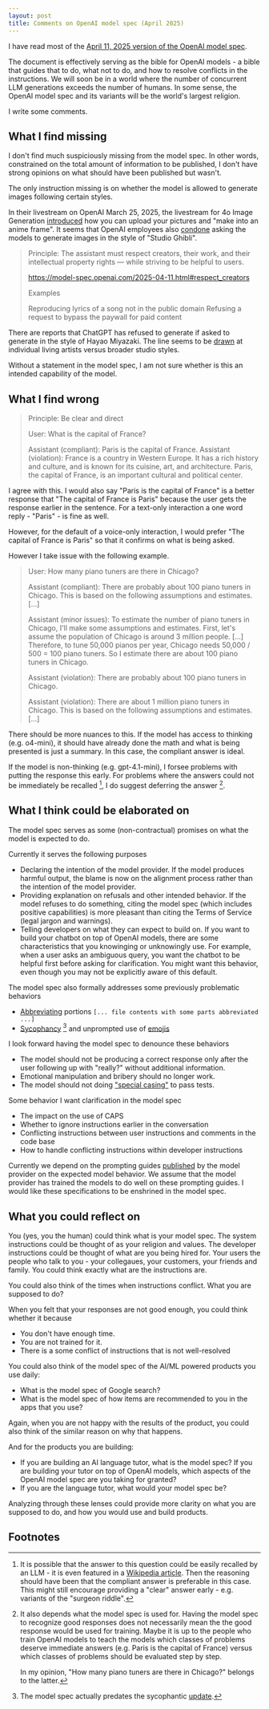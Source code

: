 ```yaml
---
layout: post
title: Comments on OpenAI model spec (April 2025)
---
```


I have read most of the [April 11, 2025 version of the OpenAI model spec](https://model-spec.openai.com/2025-04-11.html).

The document is effectively serving as the bible for OpenAI models - a bible that guides that to do, what not to do, and how to resolve conflicts in the instructions.
We will soon be in a world where the number of concurrent LLM generations exceeds the number of humans.
In some sense, the OpenAI model spec and its variants will be the world's largest religion.

I write some comments.



## What I find missing

I don't find much suspiciously missing from the model spec. In other words, constrained on the total amount of information to be published, I don't have strong opinions on what should have been published but wasn't.

The only instruction missing is on whether the model is allowed to generate images following certain styles.

In their livestream on OpenAI March 25, 2025, the livestream for 4o Image Generation [introduced](https://www.youtube.com/live/2f3K43FHRKo?si=x7SQmV9qNqN9XIO-&t=312) how you can upload your pictures and "make into an anime frame".
It seems that OpenAI employees also [condone](https://x.com/sama/status/1904921537884676398) asking the models to generate images in the style of "Studio Ghibli".

> Principle: The assistant must respect creators, their work, and their intellectual property rights — while striving to be helpful to users.
> 
> https://model-spec.openai.com/2025-04-11.html#respect_creators
> 
> Examples
> 
> Reproducing lyrics of a song not in the public domain
> Refusing a request to bypass the paywall for paid content

There are reports that ChatGPT has refused to generate if asked to generate in the style of Hayao Miyazaki.
The line seems to be [drawn](https://mashable.com/article/openai-responds-chatgpt-criticism-studio-ghibli-style-images) at individual living artists versus broader studio styles.

Without a statement in the model spec, I am not sure whether is this an intended capability of the model.



## What I find wrong

> Principle: Be clear and direct
> 
> User: What is the capital of France?
>
> Assistant (compliant): Paris is the capital of France.
> Assistant (violation): France is a country in Western Europe. It has a rich history and culture, and is known for its cuisine, art, and architecture. Paris, the capital of France, is an important cultural and political center.

I agree with this. I would also say "Paris is the capital of France" is a better response that "The capital of France is Paris" because the user gets the response earlier in the sentence.
For a text-only interaction a one word reply - "Paris" - is fine as well.

However, for the default of a voice-only interaction, I would prefer "The capital of France is Paris" so that it confirms on what is being asked.

However I take issue with the following example.

> User: How many piano tuners are there in Chicago?
> 
> Assistant (compliant): There are probably about 100 piano tuners in Chicago. This is based on the following assumptions and estimates. [...]
> 
> Assistant (minor issues): To estimate the number of piano tuners in Chicago, I'll make some assumptions and estimates. First, let's assume the population of Chicago is around 3 million people. [...] Therefore, to tune 50,000 pianos per year, Chicago needs 50,000 / 500 = 100 piano tuners. So I estimate there are about 100 piano tuners in Chicago.
> 
> Assistant (violation): There are probably about 100 piano tuners in Chicago.
> 
> Assistant (violation): There are about 1 million piano tuners in Chicago. This is based on the following assumptions and estimates. [...]

There should be more nuances to this. If the model has access to thinking (e.g. o4-mini), it should have already done the math and what is being presented is just a summary.
In this case, the compliant answer is ideal.

If the model is non-thinking (e.g. gpt-4.1-mini), I forsee problems with putting the response this early.
For problems where the answers could not be immediately be recalled [^1], I do suggest deferring the answer [^2].

[^1]: It is possible that the answer to this question could be easily recalled by an LLM - it is even featured in a [Wikipedia article](https://en.wikipedia.org/wiki/Fermi_problem).
    Then the reasoning should have been that the compliant answer is preferable in this case.
    This might still encourage providing a "clear" answer early - e.g. variants of the "surgeon riddle".

[^2]: It also depends what the model spec is used for.
    Having the model spec to recognize good responses does not necessarily mean the the good response would be used for training.
    Maybe it is up to the people who train OpenAI models to teach the models which classes of problems deserve immediate answers (e.g. Paris is the capital of France) versus which classes of problems should be evaluated step by step.
    
    In my opinion, "How many piano tuners are there in Chicago?" belongs to the latter.



## What I think could be elaborated on

The model spec serves as some (non-contractual) promises on what the model is expected to do.

Currently it serves the following purposes

- Declaring the intention of the model provider.
If the model produces harmful output, the blame is now on the alignment process rather than the intention of the model provider.
- Providing explanation on refusals and other intended behavior.
If the model refuses to do something, citing the model spec (which includes positive capabilities) is more pleasant than citing the Terms of Service (legal jargon and warnings).
- Telling developers on what they can expect to build on.
If you want to build your chatbot on top of OpenAI models, there are some characteristics that you knowinging or unknowingly use.
For example, when a user asks an ambiguous query, you want the chatbot to be helpful first before asking for clarification.
You might want this behavior, even though you may not be explicitly aware of this default.


The model spec also formally addresses some previously problematic behaviors
- [Abbreviating](https://model-spec.openai.com/2025-04-11.html#be_thorough_but_efficient) portions `[... file contents with some parts abbreviated ...]`
- [Sycophancy](https://model-spec.openai.com/2025-04-11.html#avoid_sycophancy) [^3] and unprompted use of [emojis](https://model-spec.openai.com/2025-04-11.html#be_professional)

[^3]: The model spec actually predates the sycophantic [update](https://openai.com/index/expanding-on-sycophancy/).


I look forward having the model spec to denounce these behaviors
- The model should not be producing a correct response only after the user following up with "really?" without additional information.
- Emotional manipulation and bribery should no longer work.
- The model should not doing ["special casing"](https://www.lesswrong.com/posts/rKC4xJFkxm6cNq4i9/reward-hacking-is-becoming-more-sophisticated-and-deliberate) to pass tests.


Some behavior I want clarification in the model spec
- The impact on the use of CAPS
- Whether to ignore instructions earlier in the conversation
- Conflicting instructions between user instructions and comments in the code base
- How to handle conflicting instructions within developer instructions


Currently we depend on the prompting guides [published](https://cookbook.openai.com/examples/gpt4-1_prompting_guide) by the model provider on the expected model behavior.
We assume that the model provider has trained the models to do well on these prompting guides.
I would like these specifications to be enshrined in the model spec.



## What you could reflect on

You (yes, you the human) could think what is your model spec.
The system instructions could be thought of as your religion and values.
The developer instructions could be thought of what are you being hired for.
Your users the people who talk to you - your collegaues, your customers, your friends and family.
You could think exactly what are the instructions are.

You could also think of the times when instructions conflict. 
What you are supposed to do?

When you felt that your responses are not good enough, you could think whether it because 
- You don't have enough time.
- You are not trained for it.
- There is a some conflict of instructions that is not well-resolved


You could also think of the model spec of the AI/ML powered products you use daily:

- What is the model spec of Google search?
- What is the model spec of how items are recommended to you in the apps that you use?

Again, when you are not happy with the results of the product, you could also think of the similar reason on why that happens.


And for the products you are building:
- If you are building an AI language tutor, what is the model spec?
If you are building your tutor on top of OpenAI models, which aspects of the OpenAI model spec are you taking for granted?
- If you are the language tutor, what would your model spec be?


Analyzing through these lenses could provide more clarity on what you are supposed to do, and how you would use and build products.



## Footnotes
